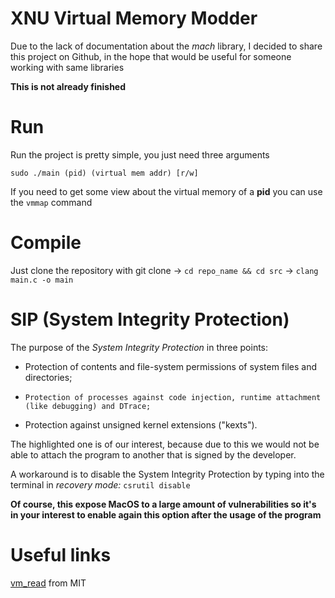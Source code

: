
# XNU Virtual Memory Modder

Due to the lack of documentation about the _mach_ library, I decided to share this project on Github, in the hope that would be useful for someone working with same libraries

  

**This is not already finished**

# Run


Run the project is pretty simple, you just need three arguments


```sudo ./main (pid) (virtual mem addr) [r/w]```


If you need to get some view about the virtual memory of a **pid** you can use the ```vmmap``` command

  
# Compile

  

Just clone the repository with git clone -> ```cd repo_name && cd src``` -> ```clang main.c -o main```

  

# SIP (System Integrity Protection)

The purpose of the _System Integrity Protection_  in three points: 

- Protection of contents and file-system permissions of system files and directories;
  
- ```Protection of processes against code injection, runtime attachment (like debugging) and DTrace;```

- Protection against unsigned kernel extensions ("kexts").

The highlighted one is of our interest, because due to this we would not be able to 
attach the program to another that is signed by the developer. 

A workaround is to disable the System Integrity Protection by typing into the terminal in _recovery mode:_
```csrutil disable``` 

**Of course, this expose MacOS to a large amount of vulnerabilities so it's in your interest to enable again this option after the usage of the program**
  

# Useful links 

[vm_read](http://web.mit.edu/darwin/src/modules/xnu/osfmk/man/vm_read.html) from MIT